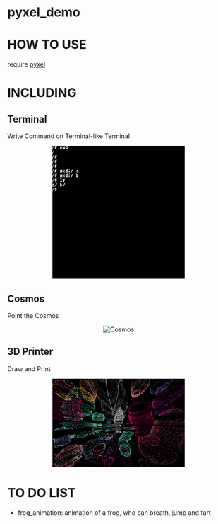 # pyxel_demo

# HOW TO USE
require [pyxel](https://github.com/kitao/pyxel)

# INCLUDING 
## Terminal
Write Command on Terminal-like Terminal

<div align="center">
  <img src=./assets/terminal.gif alt="Terminal" style="width:300px;height:auto;">
</div>

## Cosmos
Point the Cosmos

<div align="center">
  <img src=./assets/cosmos.GIF alt="Cosmos" style="width:300px;height:auto;">
</div>

## 3D Printer
Draw and Print

<div align="center">
  <img src=./assets/3dprinting.png alt="Printer" style="width:300px;height:auto;">
</div>

# TO DO LIST
* frog_animation: animation of a frog, who can breath, jump and fart
